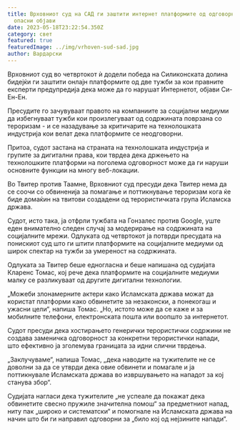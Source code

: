 ```yaml
---
title: Врховниот суд на САД ги заштити интернет платформите од одговорност за
  опасни објави
date: 2023-05-18T23:22:54.350Z
category: свет
featured: true
featuredImage: ../img/vrhoven-sud-sad.jpg
author: Вардарски
---
```

Врховниот суд во четвртокот ѝ додели победа на Силиконската долина бидејќи ги заштити онлајн платформите од две тужби за кои правните експерти предупредија дека може да го нарушат Интернетот, објави Си-Ен-Ен.

Пресудите го зачувуваат правото на компаниите за социјални медиуми да избегнуваат тужби кои произлегуваат од содржината поврзана со тероризам - и се назадување за критичарите на технолошката индустрија кои велат дека платформите се неодговорни.

Притоа, судот застана на страната на технолошката индустрија и групите за дигитални права, кои тврдеа дека држењето на технолошките платформи на поголема одговорност може да ги наруши основните функции на многу веб-локации.

Во Твитер против Таамне, Врховниот суд пресуди дека Твитер нема да се соочи со обвиненија за помагање и поттикнување тероризам кога ќе биде домаќин на твитови создадени од терористичката група Исламска држава.

Судот, исто така, ја отфрли тужбата на Гонзалес против Google, уште еден внимателно следен случај за модерирање на содржината на социјалните мрежи. Одлуката од четвртокот ја потврди пресудата на понискиот суд што ги штити платформите на социјалните медиуми од широк спектар на тужби за умереност на содржината.

Одлуката за Твитер беше едногласна и беше напишана од судијата Кларенс Томас, кој рече дека платформите на социјалните медиуми малку се разликуваат од другите дигитални технологии.

„Можеби злонамерните актери како Исламската држава можат да користат платформи како обвинетите за незаконски, а понекогаш и ужасни цели“, напиша Томас. „Но, истото може да се каже и за мобилните телефони, електронската пошта или воопшто за интернетот.

Судот пресуди дека хостирањето генерички терористички содржини не создава заменичка одговорност за конкретни терористички напади, што ефективно ја зголемува границата за идни слични тврдења.

„Заклучуваме“, напиша Томас, „дека наводите на тужителите не се доволни за да се утврди дека овие обвинети и помагале и ја поттикнувале Исламската држава во извршувањето на нападот за кој станува збор“.

Судијата нагласи дека тужителите „не успеале да покажат дека обвинетите свесно пружиле значителна помош“ за предметниот напад, ниту пак „широко и систематски“ и помогнале на Исламската држава на начин што би ги направил одговорни за „било кој од нејзините напади“.